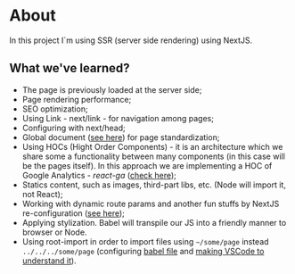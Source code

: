# About

In this project I`m using SSR (server side rendering) using NextJS.

## What we've learned?

- The page is previously loaded at the server side;
- Page rendering performance;
- SEO optimization;
- Using Link - next/link - for navigation among pages;
- Configuring <head> with next/head;
- Global document ([see here](./pages/_document.js)) for page standardization;
- Using HOCs (Hight Order Components) - it is an architecture which we share some a functionality between many components (in this case will be the pages itself). In this approach we are implementing a HOC of Google Analytics - *react-ga* ([check here](./src/hocs/withAnalytics.js));
- Statics content, such as images, third-part libs, etc. (Node will import it, not React);
- Working with dynamic route params and another fun stuffs by NextJS re-configuration ([see here](./server.js));
- Applying stylization. Babel will transpile our JS into a friendly manner to browser or Node.
- Using root-import in order to import files using `~/some/page` instead `../../../some/page` (configuring [babel file](./babelrc) and [making VSCode to understand it](./jsconfig.json)).

